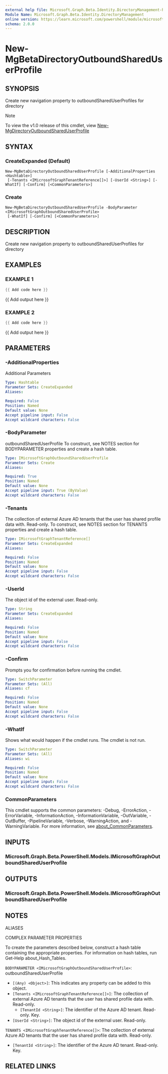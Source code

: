 ```yaml
---
external help file: Microsoft.Graph.Beta.Identity.DirectoryManagement-help.xml
Module Name: Microsoft.Graph.Beta.Identity.DirectoryManagement
online version: https://learn.microsoft.com/powershell/module/microsoft.graph.beta.identity.directorymanagement/new-mgbetadirectoryoutboundshareduserprofile
schema: 2.0.0
---
```


# New-MgBetaDirectoryOutboundSharedUserProfile

## SYNOPSIS
Create new navigation property to outboundSharedUserProfiles for directory

> [!NOTE]
> To view the v1.0 release of this cmdlet, view [New-MgDirectoryOutboundSharedUserProfile](/powershell/module/Microsoft.Graph.Identity.DirectoryManagement/New-MgDirectoryOutboundSharedUserProfile?view=graph-powershell-v1.0)

## SYNTAX

### CreateExpanded (Default)
```
New-MgBetaDirectoryOutboundSharedUserProfile [-AdditionalProperties <Hashtable>]
 [-Tenants <IMicrosoftGraphTenantReference[]>] [-UserId <String>] [-WhatIf] [-Confirm] [<CommonParameters>]
```

### Create
```
New-MgBetaDirectoryOutboundSharedUserProfile -BodyParameter <IMicrosoftGraphOutboundSharedUserProfile>
 [-WhatIf] [-Confirm] [<CommonParameters>]
```

## DESCRIPTION
Create new navigation property to outboundSharedUserProfiles for directory

## EXAMPLES

### EXAMPLE 1
```powershell
{{ Add code here }}
```

{{ Add output here }}

### EXAMPLE 2
```powershell
{{ Add code here }}
```

{{ Add output here }}

## PARAMETERS

### -AdditionalProperties
Additional Parameters

```yaml
Type: Hashtable
Parameter Sets: CreateExpanded
Aliases:

Required: False
Position: Named
Default value: None
Accept pipeline input: False
Accept wildcard characters: False
```

### -BodyParameter
outboundSharedUserProfile
To construct, see NOTES section for BODYPARAMETER properties and create a hash table.

```yaml
Type: IMicrosoftGraphOutboundSharedUserProfile
Parameter Sets: Create
Aliases:

Required: True
Position: Named
Default value: None
Accept pipeline input: True (ByValue)
Accept wildcard characters: False
```

### -Tenants
The collection of external Azure AD tenants that the user has shared profile data with.
Read-only.
To construct, see NOTES section for TENANTS properties and create a hash table.

```yaml
Type: IMicrosoftGraphTenantReference[]
Parameter Sets: CreateExpanded
Aliases:

Required: False
Position: Named
Default value: None
Accept pipeline input: False
Accept wildcard characters: False
```

### -UserId
The object id of the external user.
Read-only.

```yaml
Type: String
Parameter Sets: CreateExpanded
Aliases:

Required: False
Position: Named
Default value: None
Accept pipeline input: False
Accept wildcard characters: False
```

### -Confirm
Prompts you for confirmation before running the cmdlet.

```yaml
Type: SwitchParameter
Parameter Sets: (All)
Aliases: cf

Required: False
Position: Named
Default value: None
Accept pipeline input: False
Accept wildcard characters: False
```

### -WhatIf
Shows what would happen if the cmdlet runs.
The cmdlet is not run.

```yaml
Type: SwitchParameter
Parameter Sets: (All)
Aliases: wi

Required: False
Position: Named
Default value: None
Accept pipeline input: False
Accept wildcard characters: False
```

### CommonParameters
This cmdlet supports the common parameters: -Debug, -ErrorAction, -ErrorVariable, -InformationAction, -InformationVariable, -OutVariable, -OutBuffer, -PipelineVariable, -Verbose, -WarningAction, and -WarningVariable. For more information, see [about_CommonParameters](http://go.microsoft.com/fwlink/?LinkID=113216).

## INPUTS

### Microsoft.Graph.Beta.PowerShell.Models.IMicrosoftGraphOutboundSharedUserProfile
## OUTPUTS

### Microsoft.Graph.Beta.PowerShell.Models.IMicrosoftGraphOutboundSharedUserProfile
## NOTES

ALIASES

COMPLEX PARAMETER PROPERTIES

To create the parameters described below, construct a hash table containing the appropriate properties. For information on hash tables, run Get-Help about_Hash_Tables.


`BODYPARAMETER <IMicrosoftGraphOutboundSharedUserProfile>`: outboundSharedUserProfile
  - `[(Any) <Object>]`: This indicates any property can be added to this object.
  - `[Tenants <IMicrosoftGraphTenantReference[]>]`: The collection of external Azure AD tenants that the user has shared profile data with. Read-only.
    - `[TenantId <String>]`: The identifier of the Azure AD tenant. Read-only. Key.
  - `[UserId <String>]`: The object id of the external user. Read-only.

`TENANTS <IMicrosoftGraphTenantReference[]>`: The collection of external Azure AD tenants that the user has shared profile data with. Read-only.
  - `[TenantId <String>]`: The identifier of the Azure AD tenant. Read-only. Key.

## RELATED LINKS
